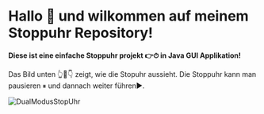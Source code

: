 # Hallo 👋 und wilkommen auf meinem Stoppuhr Repository!

**Diese ist eine einfache Stoppuhr projekt 👉⏱ in Java GUI Applikation!**

Das Bild unten 👆🤭👇 zeigt, wie die Stopuhr aussieht. Die Stoppuhr kann man pausieren ⏸ und dannach weiter führen▶.

![DualModusStopUhr](https://user-images.githubusercontent.com/71266593/94337085-0fc0a380-ffe8-11ea-9f7b-6b29677e56ab.PNG)

